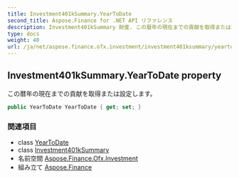 ```yaml
---
title: Investment401kSummary.YearToDate
second_title: Aspose.Finance for .NET API リファレンス
description: Investment401kSummary 財産. この暦年の現在までの貢献を取得または設定します
type: docs
weight: 40
url: /ja/net/aspose.finance.ofx.investment/investment401ksummary/yeartodate/
---
```

## Investment401kSummary.YearToDate property

この暦年の現在までの貢献を取得または設定します。

```csharp
public YearToDate YearToDate { get; set; }
```

### 関連項目

* class [YearToDate](../../yeartodate/)
* class [Investment401kSummary](../)
* 名前空間 [Aspose.Finance.Ofx.Investment](../../investment401ksummary/)
* 組み立て [Aspose.Finance](../../../)


